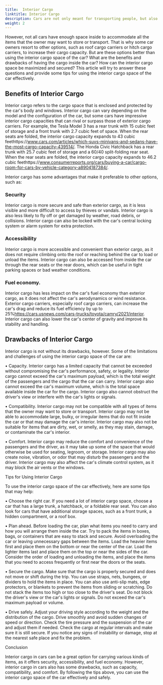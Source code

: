 ```yaml
---
title:  Interior Cargo
linktitle: Interior Cargo
description: Cars are not only meant for transporting people, but also for carrying various kinds of cargo, such as groceries, luggage, pets, or sports equipment.
weight: 2
---
```

<!-- markdownlint-disable MD033 -->

However, not all cars have enough space inside to accommodate all the items that the owner may want to store or transport. That is why some car owners resort to other options, such as roof cargo carriers or hitch cargo carriers, to increase their cargo capacity. But are these options better than using the interior cargo space of the car? What are the benefits and drawbacks of having the cargo inside the car? How can the interior cargo space be maximized and secured? This article will try to answer these questions and provide some tips for using the interior cargo space of the car effectively.

## Benefits of Interior Cargo

Interior cargo refers to the cargo space that is enclosed and protected by the car's body and windows. Interior cargo can vary depending on the model and the configuration of the car, but some cars have impressive interior cargo capacities that can rival or surpass those of exterior cargo carriers. For example, the Tesla Model 3 has a rear trunk with 15 cubic feet of storage and a front trunk with 2.7 cubic feet of space. When the rear seats are folded, the interior cargo capacity expands to 43 cubic feethttps://www.cars.com/articles/which-suvs-minivans-and-sedans-have-the-most-cargo-capacity-439514/. The Honda Civic Hatchback has a rear trunk with 25.7 cubic feet of storage and a 60/40 split-folding rear seat. When the rear seats are folded, the interior cargo capacity expands to 46.2 cubic feethttps://www.consumerreports.org/cars/buying-a-car/cargo-room-for-cars-by-vehicle-category-a8904187384/.

Interior cargo has some advantages that make it preferable to other options, such as:

### Security

Interior cargo is more secure and safe than exterior cargo, as it is less visible and more difficult to access by thieves or vandals. Interior cargo is also less likely to fly off or get damaged by weather, road debris, or collisions. Interior cargo can also be locked with the car's central locking system or alarm system for extra protection.

### Accessibility

Interior cargo is more accessible and convenient than exterior cargo, as it does not require climbing onto the roof or reaching behind the car to load or unload the items. Interior cargo can also be accessed from inside the car through the rear seats or the rear doors, which can be useful in tight parking spaces or bad weather conditions.

### Fuel economy. 

Interior cargo has less impact on the car's fuel economy than exterior cargo, as it does not affect the car's aerodynamics or wind resistance. Exterior cargo carriers, especially roof cargo carriers, can increase the car's drag and reduce its fuel efficiency by up to 25%https://cars.usnews.com/cars-trucks/toyota/camry/2021/interior. Interior cargo can also lower the car's center of gravity and improve its stability and handling.

## Drawbacks of Interior Cargo

Interior cargo is not without its drawbacks, however. Some of the limitations and challenges of using the interior cargo space of the car are:

•  Capacity. Interior cargo has a limited capacity that cannot be exceeded without compromising the car's performance, safety, or legality. Interior cargo cannot exceed the car's maximum payload, which is the total weight of the passengers and the cargo that the car can carry. Interior cargo also cannot exceed the car's maximum volume, which is the total space available inside the car for the cargo. Interior cargo also cannot obstruct the driver's view or interfere with the car's lights or signals.

•  Compatibility. Interior cargo may not be compatible with all types of items that the owner may want to store or transport. Interior cargo may not be able to accommodate large, bulky, or irregular items that do not fit inside the car or that may damage the car's interior. Interior cargo may also not be suitable for items that are dirty, wet, or smelly, as they may stain, damage, or contaminate the car's interior.

•  Comfort. Interior cargo may reduce the comfort and convenience of the passengers and the driver, as it may take up some of the space that would otherwise be used for seating, legroom, or storage. Interior cargo may also create noise, vibration, or odor that may disturb the passengers and the driver. Interior cargo may also affect the car's climate control system, as it may block the air vents or the windows.

Tips for Using Interior Cargo

To use the interior cargo space of the car effectively, here are some tips that may help:

•  Choose the right car. If you need a lot of interior cargo space, choose a car that has a large trunk, a hatchback, or a foldable rear seat. You can also look for cars that have additional storage spaces, such as a front trunk, a hidden compartment, or a roof box.

•  Plan ahead. Before loading the car, plan what items you need to carry and how you will arrange them inside the car. Try to pack the items in boxes, bags, or containers that are easy to stack and secure. Avoid overloading the car or leaving unnecessary gaps between the items. Load the heavier items first and place them on the bottom or near the center of the car. Load the lighter items last and place them on the top or near the sides of the car. Consider the order of loading and unloading the items, and place the items that you need to access frequently or first near the doors or the seats.

•  Secure the cargo. Make sure that the cargo is properly secured and does not move or shift during the trip. You can use straps, nets, bungees, or dividers to hold the items in place. You can also use anti-slip mats, edge protectors, or blankets to prevent the items from sliding or scratching. Do not stack the items too high or too close to the driver's seat. Do not block the driver's view or the car's lights or signals. Do not exceed the car's maximum payload or volume.

•  Drive safely. Adjust your driving style according to the weight and the distribution of the cargo. Drive smoothly and avoid sudden changes of speed or direction. Check the tire pressure and the suspension of the car and adjust them if needed. Check the cargo at regular intervals and make sure it is still secure. If you notice any signs of instability or damage, stop at the nearest safe place and fix the problem.

Conclusion

Interior cargo in cars can be a great option for carrying various kinds of items, as it offers security, accessibility, and fuel economy. However, interior cargo in cars also has some drawbacks, such as capacity, compatibility, and comfort. By following the tips above, you can use the interior cargo space of the car effectively and safely.